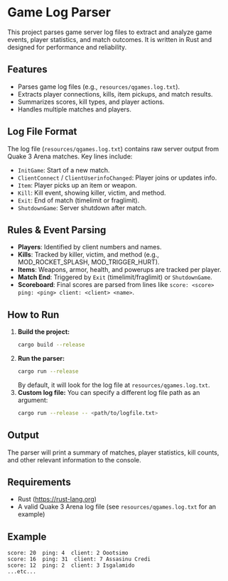 # Game Log Parser

This project parses game server log files to extract and analyze game events, player statistics, and match outcomes. It is written in Rust and designed for performance and reliability.

## Features
- Parses game log files (e.g., `resources/qgames.log.txt`).
- Extracts player connections, kills, item pickups, and match results.
- Summarizes scores, kill types, and player actions.
- Handles multiple matches and players.

## Log File Format
The log file (`resources/qgames.log.txt`) contains raw server output from Quake 3 Arena matches. Key lines include:
- `InitGame`: Start of a new match.
- `ClientConnect` / `ClientUserinfoChanged`: Player joins or updates info.
- `Item`: Player picks up an item or weapon.
- `Kill`: Kill event, showing killer, victim, and method.
- `Exit`: End of match (timelimit or fraglimit).
- `ShutdownGame`: Server shutdown after match.

## Rules & Event Parsing
- **Players**: Identified by client numbers and names.
- **Kills**: Tracked by killer, victim, and method (e.g., MOD_ROCKET_SPLASH, MOD_TRIGGER_HURT).
- **Items**: Weapons, armor, health, and powerups are tracked per player.
- **Match End**: Triggered by `Exit` (timelimit/fraglimit) or `ShutdownGame`.
- **Scoreboard**: Final scores are parsed from lines like `score: <score> ping: <ping> client: <client> <name>`.

## How to Run
1. **Build the project:**
	```sh
	cargo build --release
	```
2. **Run the parser:**
	```sh
	cargo run --release
	```
	By default, it will look for the log file at `resources/qgames.log.txt`.
3. **Custom log file:**
	You can specify a different log file path as an argument:
	```sh
	cargo run --release -- <path/to/logfile.txt>
	```

## Output
The parser will print a summary of matches, player statistics, kill counts, and other relevant information to the console.

## Requirements
- Rust (https://rust-lang.org)
- A valid Quake 3 Arena log file (see `resources/qgames.log.txt` for an example)

## Example
```
score: 20  ping: 4  client: 2 Oootsimo
score: 16  ping: 31  client: 7 Assasinu Credi
score: 12  ping: 2  client: 3 Isgalamido
...etc...
```

